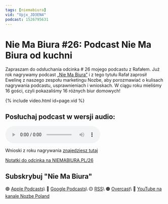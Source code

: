 ```yaml
---
tags: [niemabiura]
vid: "Vpjx_JD3EN4"
podcast: 1526795631
---
```


# Nie Ma Biura #26: Podcast Nie Ma Biura od kuchni

Zapraszam do odsłuchania odcinka # 26 mojego podcastu z Rafałem. Już rok nagrywamy podcast [„Nie Ma Biura”](/pl/niemabiura) i z tego tytułu Rafał zaprosił Ewelinę z naszego zespołu marketingu Nozbe, aby porozmawiać o kulisach nagrywania podcastu, usprawnieniach i wnioskach. W ciągu roku mieliśmy 16 gości, czyli pokazaliśmy 16 różnych biur domowych!

{% include video.html id=page.vid %}

<!--More-->

## Posłuchaj podcast w wersji audio:

<audio controls>
<source src="https://media.transistor.fm/199822fa/9a6bdeee.mp3" type="audio/mpeg">
</audio>

Wnioski z roku nagrywania [znajedziesz tutaj](https://twitter.com/nozbePL/status/1420014110327115778)

[Notatki do odcinka na NIEMABIURA.PL/26](https://niemabiura.pl/26)

## Subskrybuj "Nie Ma Biura"

🟣 [Apple Podcasts](https://podcasts.apple.com/pl/podcast/nie-ma-biura/id1526795631)\\
🔵 [Google Podcasts](https://podcasts.google.com/feed/aHR0cHM6Ly9mZWVkcy50cmFuc2lzdG9yLmZtL25pZW1hYml1cmE)\\
🟡 [RSS](https://nozbe.com/niemabiura.rss)\\
🟠 [Overcast](https://overcast.fm/itunes1526795631/nie-ma-biura)\\
🔴 [YouTube na kanale Nozbe Poland](https://youtube.com/NozbePoland)

<!--podcast: 1526795631-->

[n]: https://michael.gratis/nozbe_pl
[np]: https://michael.gratis/nozbepersonal_pl